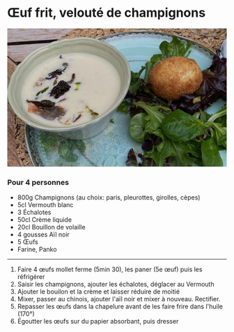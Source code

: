 # Œuf frit, velouté de champignons

![Œuf frit, velouté de champignons](../images/oeuf-frit-champignons.png)

### Pour 4 personnes

- 800g Champignons (au choix: paris, pleurottes, girolles, cèpes)
- 5cl Vermouth blanc
- 3 Échalotes
- 50cl Crème liquide
- 20cl Bouillon de volaille
- 4 gousses Aïl noir
- 5 Œufs
- Farine, Panko

---

1. Faire 4 œufs mollet ferme (5min 30), les paner (5e œuf) puis les réfrigérer
2. Saisir les champignons, ajouter les échalotes, déglacer au Vermouth
3. Ajouter le bouilon et la crème et laisser réduire de moitié
4. Mixer, passer au chinois, ajouter l'aïl noir et mixer à nouveau. Rectifier.
5. Repasser les œufs dans la chapelure avant de les faire frire dans l'huile (170°)
6. Égoutter les œufs sur du papier absorbant, puis dresser